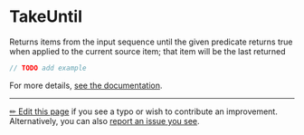 # TakeUntil

Returns items from the input sequence until the given predicate returns true
when applied to the current source item; that item will be the last returned

```c# --destination-file ../code/Program.cs --region statements --project ../code/TryMoreLinq.csproj
// TODO add example
```

For more details, [see the documentation][doc].

---

[&#x270F; Edit this page][edit] if you see a typo or wish to contribute an
improvement. Alternatively, you can also [report an issue you see][issue].


[edit]: https://github.com/morelinq/try/edit/master/take-until.md
[issue]: https://github.com/morelinq/try/issues/new?title=TakeUntil
[doc]: https://morelinq.github.io/3.1/ref/api/html/M_MoreLinq_MoreEnumerable_TakeUntil__1.htm
